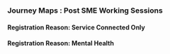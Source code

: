 ### Journey Maps : Post SME Working Sessions

#### Registration Reason: Service Connected Only

#### Registration Reason: Mental Health
